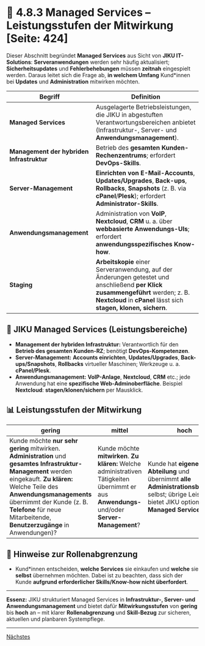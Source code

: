 # 🤝 4.8.3 Managed Services – Leistungsstufen der Mitwirkung [Seite: 424]

Dieser Abschnitt begründet **Managed Services** aus Sicht von **JIKU IT-Solutions**: **Serveranwendungen** werden sehr häufig aktualisiert; **Sicherheitsupdates** und **Fehlerbehebungen** müssen **zeitnah** eingespielt werden. Daraus leitet sich die Frage ab, **in welchem Umfang** Kund*innen bei **Updates** und **Administration** mitwirken möchten. 

| Begriff                                   | Definition                                                                                                                                                                                            |
| ----------------------------------------- | ----------------------------------------------------------------------------------------------------------------------------------------------------------------------------------------------------- |
| **Managed Services**                      | Ausgelagerte Betriebsleistungen, die JIKU in abgestuften Verantwortungsbereichen anbietet (Infrastruktur-, Server- und **Anwendungsmanagement**).                                                     |
| **Management der hybriden Infrastruktur** | Betrieb des **gesamten Kunden-Rechenzentrums**; erfordert **DevOps-Skills**.                                                                                                                          |
| **Server-Management**                     | **Einrichten von E-Mail-Accounts**, **Updates/Upgrades**, **Back-ups**, **Rollbacks**, **Snapshots** (z. B. via **cPanel**/**Plesk**); erfordert **Administrator-Skills**.                            |
| **Anwendungsmanagement**                  | Administration von **VoIP**, **Nextcloud**, **CRM** u. a. über **webbasierte Anwendungs-UIs**; erfordert **anwendungsspezifisches Know-how**.                                                         |
| **Staging**                               | **Arbeitskopie** einer Serveranwendung, auf der Änderungen getestet und anschließend **per Klick zusammengeführt** werden; z. B. **Nextcloud** in **cPanel** lässt sich **stagen, klonen, sichern**.  |

## 🧩 JIKU Managed Services (Leistungsbereiche)

* **Management der hybriden Infrastruktur:** Verantwortlich für den **Betrieb des gesamten Kunden-RZ**; benötigt **DevOps-Kompetenzen**. 
* **Server-Management:** **Accounts einrichten**, **Updates/Upgrades**, **Back-ups/Snapshots**, **Rollbacks** virtueller Maschinen; Werkzeuge u. a. **cPanel/Plesk**. 
* **Anwendungsmanagement:** **VoIP-Anlage**, **Nextcloud**, **CRM** etc.; jede Anwendung hat eine **spezifische Web-Adminoberfläche**. Beispiel **Nextcloud**: **stagen/klonen/sichern** per Mausklick.

## 📊 Leistungsstufen der Mitwirkung

| **gering**                                                                                                                                                                                                                                                                                 | **mittel**                                                                                                                                     | **hoch**                                                                                                                                                     |
| ------------------------------------------------------------------------------------------------------------------------------------------------------------------------------------------------------------------------------------------------------------------------------------------ | ---------------------------------------------------------------------------------------------------------------------------------------------- | ------------------------------------------------------------------------------------------------------------------------------------------------------------ |
| Kunde möchte **nur sehr gering** mitwirken. **Administration** und **gesamtes Infrastruktur-Management** werden eingekauft. **Zu klären:** Welche Teile des **Anwendungsmanagements** übernimmt der Kunde (z. B. **Telefone** für neue Mitarbeitende, **Benutzerzugänge** in Anwendungen)? | Kunde möchte **mitwirken**. **Zu klären:** Welche administrativen Tätigkeiten übernimmt er aus **Anwendungs-** und/oder **Server-Management**? | Kunde hat **eigene IT-Abteilung** und übernimmt **alle Administrationsbereiche** selbst; übrige Leistungen bietet JIKU optional als **Managed Services** an. |

## 🧠 Hinweise zur Rollenabgrenzung

* Kund*innen entscheiden, **welche Services** sie einkaufen und **welche** sie **selbst** übernehmen möchten. Dabei ist zu beachten, dass sich der Kunde **aufgrund erforderlicher Skills/Know-how nicht überfordert**. 

---

**Essenz:** JIKU strukturiert Managed Services in **Infrastruktur-, Server- und Anwendungsmanagement** und bietet dafür **Mitwirkungsstufen** von **gering** bis **hoch** an – mit klarer **Rollenabgrenzung** und **Skill-Bezug** zur sicheren, aktuellen und planbaren Systempflege.


---

[Nächstes](./4.8.4_Ausgewaehlte_beispielhafte_Marktplaetze_fuer_Container_und_virtuelle_Anwendungen_vorstellen.md)